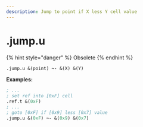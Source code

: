 ```yaml
---
description: Jump to point if X less Y cell value
---
```


# .jump.u

{% hint style="danger" %}
Obsolete
{% endhint %}

```scheme
.jump.u &(point) ~- &(X) &(Y)
```

**Examples:**

```scheme
; ...
; set ref into [0xF] cell
.ref.t &(0xF)
; ...
; goto [0xF] if [0x9] less [0x7] value
.jump.u &(0xF) ~- &(0x9) &(0x7)
```

